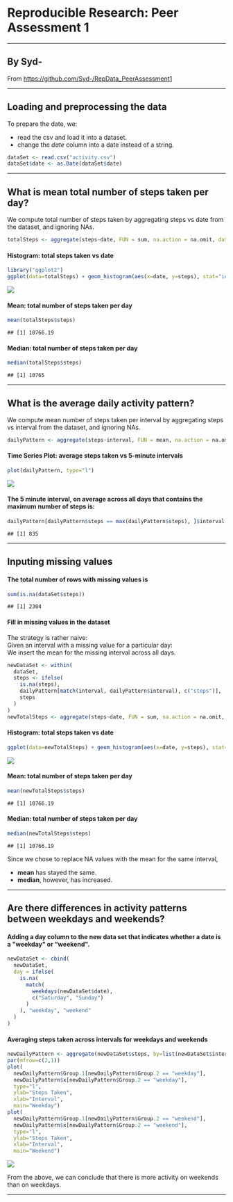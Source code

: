 # Reproducible Research: Peer Assessment 1

---

## By Syd-
From https://github.com/Syd-/RepData_PeerAssessment1

---

## Loading and preprocessing the data
To prepare the date, we:  
- read the csv and load it into a dataset.  
- change the *date* column into a date instead of a string.  

```r
dataSet <- read.csv("activity.csv")
dataSet$date <- as.Date(dataSet$date)
```

---

## What is mean total number of steps taken per day?
We compute total number of steps taken by aggregating steps vs date from the dataset, and ignoring NAs.  

```r
totalSteps <- aggregate(steps~date, FUN = sum, na.action = na.omit, data = dataSet)
```
#### Histogram: total steps taken vs date

```r
library("ggplot2")
ggplot(data=totalSteps) + geom_histogram(aes(x=date, y=steps), stat="identity")
```

![](PA1_template_files/figure-html/histogram_plot-1.png) 

#### Mean: total number of steps taken per day

```r
mean(totalSteps$steps)
```

```
## [1] 10766.19
```
#### Median: total number of steps taken per day

```r
median(totalSteps$steps)
```

```
## [1] 10765
```

---

## What is the average daily activity pattern?
We compute mean number of steps taken per interval by aggregating steps vs interval from the dataset, and ignoring NAs.  

```r
dailyPattern <- aggregate(steps~interval, FUN = mean, na.action = na.omit, data = dataSet)
```
#### Time Series Plot: average steps taken vs 5-minute intervals

```r
plot(dailyPattern, type="l")
```

![](PA1_template_files/figure-html/time_series_plot-1.png) 

#### The 5 minute interval, on average across all days that contains the maximum number of steps is:

```r
dailyPattern[dailyPattern$steps == max(dailyPattern$steps), ]$interval
```

```
## [1] 835
```

---

## Inputing missing values
#### The total number of rows with missing values is

```r
sum(is.na(dataSet$steps))
```

```
## [1] 2304
```
#### Fill in missing values in the dataset
The strategy is rather naive:  
Given an interval with a missing value for a particular day:  
We insert the mean for the missing interval across all days.  

```r
newDataSet <- within(
  dataSet, 
  steps <- ifelse(
    is.na(steps),
    dailyPattern[match(interval, dailyPattern$interval), c("steps")],
    steps
  )
)
newTotalSteps <- aggregate(steps~date, FUN = sum, na.action = na.omit, data = newDataSet)
```
#### Histogram: total steps taken vs date

```r
ggplot(data=newTotalSteps) + geom_histogram(aes(x=date, y=steps), stat="identity")
```

![](PA1_template_files/figure-html/histogram_plot_2-1.png) 

#### Mean: total number of steps taken per day

```r
mean(newTotalSteps$steps)
```

```
## [1] 10766.19
```
#### Median: total number of steps taken per day

```r
median(newTotalSteps$steps)
```

```
## [1] 10766.19
```
Since we chose to replace NA values with the mean for the same interval,  
- **mean** has stayed the same.  
- **median**, however, has increased.  

---

## Are there differences in activity patterns between weekdays and weekends?

#### Adding a day column to the new data set that indicates whether a date is a "weekday" or "weekend".  

```r
newDataSet <- cbind(
  newDataSet, 
  day = ifelse(
    is.na(
      match(
        weekdays(newDataSet$date),
        c("Saturday", "Sunday")
      )
    ), "weekday", "weekend"
  )
)
```

#### Averaging steps taken across intervals for weekdays and weekends

```r
newDailyPattern <- aggregate(newDataSet$steps, by=list(newDataSet$interval, newDataSet$day), FUN = mean)
par(mfrow=c(2,1))
plot(
  newDailyPattern$Group.1[newDailyPattern$Group.2 == "weekday"],
  newDailyPattern$x[newDailyPattern$Group.2 == "weekday"],
  type="l",
  ylab="Steps Taken",
  xlab="Interval",
  main="Weekday")
plot(
  newDailyPattern$Group.1[newDailyPattern$Group.2 == "weekend"],
  newDailyPattern$x[newDailyPattern$Group.2 == "weekend"],
  type="l",
  ylab="Steps Taken",
  xlab="Interval",
  main="Weekend")
```

![](PA1_template_files/figure-html/panel_plot_weekend-1.png) 

From the above, we can conclude that there is more activity on weekends than on weekdays.

---
